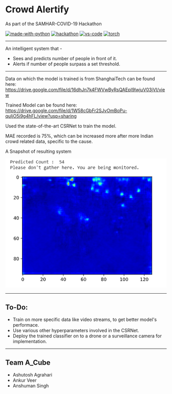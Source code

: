 # Crowd Alertify
As part of the SAMHAR-COVID-19 Hackathon

[![made-with-python](https://img.shields.io/badge/Made%20with-Python-1f425f.svg)](https://www.python.org/)
[![hackathon](https://img.shields.io/badge/Hackathon-SAMHAR--COVID--19-yellow)](https://samhar-covid19hackathon.cdac.in/)
[![vs-code](https://aleen42.github.io/badges/src/visual_studio_code.svg)](https://code.visualstudio.com/)
[![torch](https://img.shields.io/badge/Build%20with-PyTorch-orange)](https://pytorch.org/)

___

An intelligent system that - 
* Sees and predicts number of people in front of it.
* Alerts if number of people surpass a set threshold.

___

Data on which the model is trained is from ShanghaiTech can be found here:
https://drive.google.com/file/d/16dhJn7k4FWVwByRsQAEpl9lwjuV03jVI/view

Trained Model can be found here: 
https://drive.google.com/file/d/1W58cGbFr2SJvOmBoPu-quIjO5i9g4hFL/view?usp=sharing

Used the state-of-the-art CSRNet to train the model.

MAE recorded is 75%, which can be increased more after more Indian crowd related data, specific to the cause.

A Snapshot of resulting system

![alt_text](https://github.com/AshuMaths1729/Crowd_Alertify/blob/master/Result.png "Result")

___
## To-Do:
* Train on more specific data like video streams, to get better model's performace.
* Use various other hyperparameters involved in the CSRNet.
* Deploy the trained classifier on to a drone or a surveillance camera for implementation.


___
## Team A_Cube
* Ashutosh Agrahari
* Ankur Veer
* Anshuman Singh
